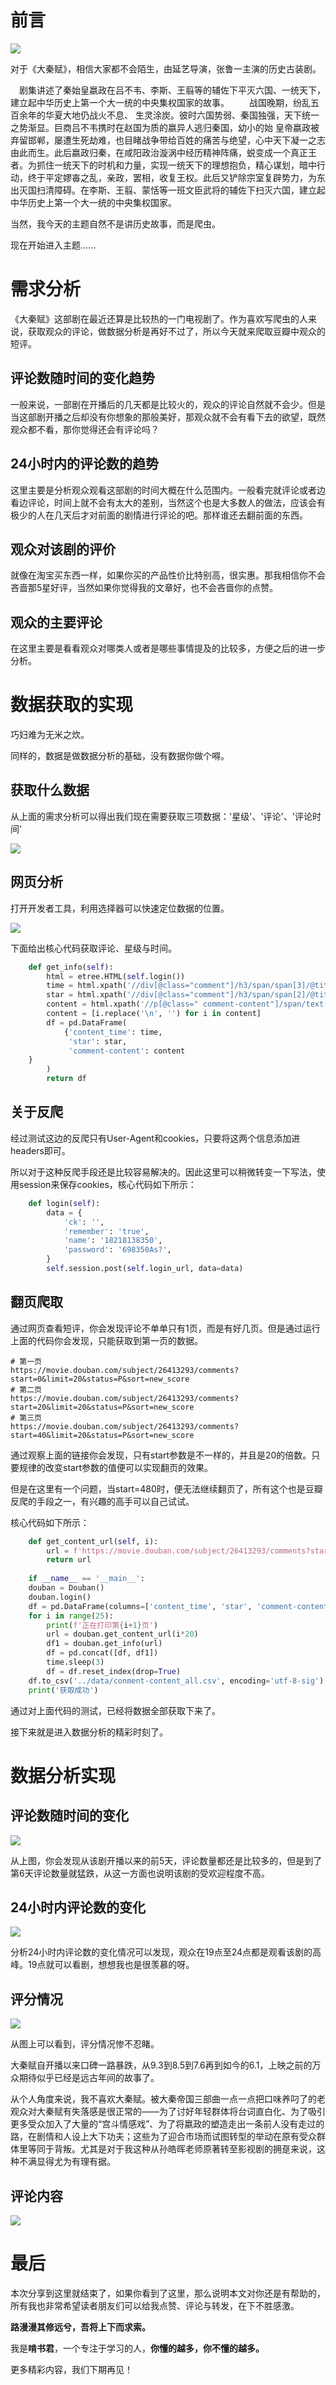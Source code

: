 # 前言

![](https://routing-ospf.oss-cn-beijing.aliyuncs.com/p2628763774.jpg)

对于《大秦赋》，相信大家都不会陌生，由延艺导演，张鲁一主演的历史古装剧。

　剧集讲述了秦始皇嬴政在吕不韦、李斯、王翦等的辅佐下平灭六国、一统天下，建立起中华历史上第一个大一统的中央集权国家的故事。
　　战国晚期，纷乱五百余年的华夏大地仍战火不息、 生灵涂炭。彼时六国势弱、秦国独强，天下统一之势渐显。巨商吕不韦携时在赵国为质的嬴异人逃归秦国，幼小的始 皇帝嬴政被弃留邯郸，屡遭生死劫难，也目睹战争带给百姓的痛苦与绝望，心中天下凝一之志由此而生。此后嬴政归秦，在咸阳政治漩涡中经历精神阵痛，蜕变成一个真正王者。为抓住一统天下的时机和力量，实现一统天下的理想抱负，精心谋划，暗中行动，终于平定嫪毐之乱，亲政，罢相，收复王权。此后又铲除宗室复辟势力，为东出灭国扫清障碍。在李斯、王翦、蒙恬等一班文臣武将的辅佐下扫灭六国，建立起中华历史上第一个大一统的中央集权国家。

当然，我今天的主题自然不是讲历史故事，而是爬虫。

现在开始进入主题......

# 需求分析

《大秦赋》这部剧在最近还算是比较热的一门电视剧了。作为喜欢写爬虫的人来说，获取观众的评论，做数据分析是再好不过了，所以今天就来爬取豆瓣中观众的短评。

## 评论数随时间的变化趋势

一般来说，一部剧在开播后的几天都是比较火的，观众的评论自然就不会少。但是当这部剧开播之后却没有你想象的那般美好，那观众就不会有看下去的欲望，既然观众都不看，那你觉得还会有评论吗？

## 24小时内的评论数的趋势

这里主要是分析观众观看这部剧的时间大概在什么范围内。一般看完就评论或者边看边评论，时间上就不会有太大的差别，当然这个也是大多数人的做法，应该会有极少的人在几天后才对前面的剧情进行评论的吧。那样谁还去翻前面的东西。

## 观众对该剧的评价

就像在淘宝买东西一样，如果你买的产品性价比特别高，很实惠。那我相信你不会吝啬那5星好评，当然如果你觉得我的文章好，也不会吝啬你的点赞。

## 观众的主要评论

在这里主要是看看观众对哪类人或者是哪些事情提及的比较多，方便之后的进一步分析。

# 数据获取的实现

巧妇难为无米之炊。

同样的，数据是做数据分析的基础，没有数据你做个嘚。

## 获取什么数据

从上面的需求分析可以得出我们现在需要获取三项数据：'星级'、'评论'、'评论时间'

![](https://routing-ospf.oss-cn-beijing.aliyuncs.com/image-20201227093239753.png)

## 网页分析

打开开发者工具，利用选择器可以快速定位数据的位置。

![](https://routing-ospf.oss-cn-beijing.aliyuncs.com/image-20201227093717871.png)

下面给出核心代码获取评论、星级与时间。

```python
    def get_info(self):
        html = etree.HTML(self.login())
        time = html.xpath('//div[@class="comment"]/h3/span/span[3]/@title')
        star = html.xpath('//div[@class="comment"]/h3/span/span[2]/@title')
        content = html.xpath('//p[@class=" comment-content"]/span/text()')
        content = [i.replace('\n', '') for i in content]
        df = pd.DataFrame(
            {'content_time': time,
             'star': star,
             'comment-content': content
    }
        )
        return df
```

## 关于反爬

经过测试这边的反爬只有User-Agent和cookies，只要将这两个信息添加进headers即可。

所以对于这种反爬手段还是比较容易解决的。因此这里可以稍微转变一下写法，使用session来保存cookies，核心代码如下所示：

```python
    def login(self):
        data = {
            'ck': '',
            'remember': 'true',
            'name': '18218138350',
            'password': '698350As?',
        }
        self.session.post(self.login_url, data=data)
```

## 翻页爬取

通过网页查看短评，你会发现评论不单单只有1页，而是有好几页。但是通过运行上面的代码你会发现，只能获取到第一页的数据。

```
# 第一页
https://movie.douban.com/subject/26413293/comments?start=0&limit=20&status=P&sort=new_score
# 第二页
https://movie.douban.com/subject/26413293/comments?start=20&limit=20&status=P&sort=new_score
# 第三页
https://movie.douban.com/subject/26413293/comments?start=40&limit=20&status=P&sort=new_score
```

通过观察上面的链接你会发现，只有start参数是不一样的，并且是20的倍数。只要规律的改变start参数的值便可以实现翻页的效果。

但是在这里有一个问题，当start=480时，便无法继续翻页了，所有这个也是豆瓣反爬的手段之一，有兴趣的高手可以自己试试。

核心代码如下所示：

```python
    def get_content_url(self, i):
        url = f'https://movie.douban.com/subject/26413293/comments?start={i}&limit=20&status=P&sort=new_score'
        return url
    
    if __name__ == '__main__':
    douban = Douban()
    douban.login()
    df = pd.DataFrame(columns=['content_time', 'star', 'comment-content'])
    for i in range(25):
        print(f'正在打印第{i+1}页')
        url = douban.get_content_url(i*20)
        df1 = douban.get_info(url)
        df = pd.concat([df, df1])
        time.sleep(3)
        df = df.reset_index(drop=True)
    df.to_csv('../data/conment-content_all.csv', encoding='utf-8-sig')
    print('获取成功')
```

通过对上面代码的测试，已经将数据全部获取下来了。

接下来就是进入数据分析的精彩时刻了。

# 数据分析实现

## 评论数随时间的变化

![](https://routing-ospf.oss-cn-beijing.aliyuncs.com/content_day.png)

从上图，你会发现从该剧开播以来的前5天，评论数量都还是比较多的，但是到了第6天评论数量就猛跌，从这一方面也说明该剧的受欢迎程度不高。

## 24小时内评论数的变化

![](https://routing-ospf.oss-cn-beijing.aliyuncs.com/hour.png)

分析24小时内评论数的变化情况可以发现，观众在19点至24点都是观看该剧的高峰。19点就可以看剧，想想我也是很羡慕的呀。

## 评分情况

![](https://routing-ospf.oss-cn-beijing.aliyuncs.com/star.png)

从图上可以看到，评分情况惨不忍睹。

大秦赋自开播以来口碑一路暴跌，从9.3到8.5到7.6再到如今的6.1，上映之前的万众期待似乎已经是远古年间的故事了。

从个人角度来说，我不喜欢大秦赋。被大秦帝国三部曲一点一点把口味养叼了的老观众对大秦赋有失落感是很正常的——为了讨好年轻群体将台词直白化、为了吸引更多受众加入了大量的“宫斗情感戏”、为了将嬴政的塑造走出一条前人没有走过的路，在剧情和人设上大下功夫；这些为了迎合市场而试图转型的举动在原有受众群体里等同于背叛。尤其是对于我这种从孙皓晖老师原著转至影视剧的拥趸来说，这种不满显得尤为有理有据。

## 评论内容

![](https://routing-ospf.oss-cn-beijing.aliyuncs.com/ciyun.png)

# 最后

本次分享到这里就结束了，如果你看到了这里，那么说明本文对你还是有帮助的，所有我也非常希望读者朋友们可以给我点赞、评论与转发，在下不胜感激。

**路漫漫其修远兮，吾将上下而求索。**

我是**啃书君**，一个专注于学习的人，**你懂的越多，你不懂的越多。**

更多精彩内容，我们下期再见！